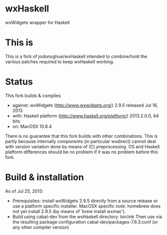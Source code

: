 wxHaskell
=========

wxWidgets wrapper for Haskell

This is
=======

This is a fork of jodonoghue/wxHaskell intended to combine/hold the various patches required to keep wxHaskell working.

Status
======

This fork builds & compiles
- against: wxWidgets (http://www.wxwidgets.org/) 2.9.5 released Jul 16, 2013
- with: Haskell platform (http://www.haskell.org/platform/) 2013.2.0.0, 64 bits
- on: MacOSX 10.8.4

There is no guarantee that this fork builds with other combinations.
This is partly because internally components (in particular wxdirect)
cannot deal with version variation done by means of (C) preprocessing.
OS and Haskell platform differences should be no problem if it was no problem before this fork.

Build & installation
====================

As of Jul 25, 2013:
- Prerequisites: install wxWidgets 2.9.5 directly from a source release or use a platform specific installer.
  MacOSX specific note: homebrew does not yet install 2.9.5 (by means of 'brew install wxmac').
- Build using cabal-dev from the wxHaskell directory:
    bin/mk
  Then use via the resulting package configuration cabal-dev/packages-7.6.3.conf (or any other compiler version)
